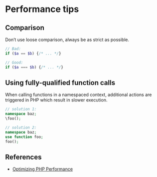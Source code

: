 # Performance tips

## Comparison

Don’t use loose comparison, always be as strict as possible.

```php
// Bad:
if ($a == $b) {/* ... */}

// Good:
if ($a === $b) {/* ... */}
```

## Using fully-qualified function calls

When calling functions in a namespaced context, additional actions are triggered in PHP which result in slower execution. 

```php
// solution 1:
namespace baz;
\foo();

// solution 2:
namespace baz;
use function foo;
foo();
```

## References

* [Optimizing PHP Performance](https://veewee.github.io/blog/optimizing-php-performance-by-fq-function-calls/)
